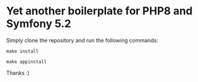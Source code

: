 # Yet another boilerplate for PHP8 and Symfony 5.2

Simply clone the repository and run the following commands:

``` make install ```

``` make appinstall ```

Thanks :)
